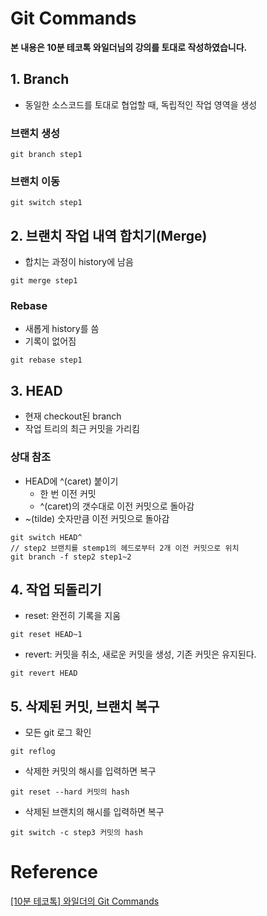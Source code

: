 

#  Git Commands

**본 내용은 10분 테코톡   와일더님의 강의를 토대로 작성하였습니다.**



## 1. Branch

* 동일한 소스코드를 토대로 협업할 때, 독립적인 작업 영역을 생성



### 브랜치 생성

```shell
git branch step1
```



### 브랜치 이동

```shell
git switch step1
```



## 2. 브랜치 작업 내역 합치기(Merge)

* 합치는 과정이 history에 남음

```shell
git merge step1
```



### Rebase

* 새롭게 history를 씀
* 기록이 없어짐

```shell
git rebase step1
```



## 3. HEAD

* 현재  checkout된 branch
* 작업 트리의 최근 커밋을 가리킴



### 상대 참조

* HEAD에 ^(caret) 붙이기
  * 한 번 이전 커밋
  * ^(caret)의 갯수대로 이전 커밋으로 돌아감
* ~(tilde) 숫자만큼 이전 커밋으로 돌아감

```shell
git switch HEAD^
// step2 브랜치를 stemp1의 헤드로부터 2개 이전 커밋으로 위치
git branch -f step2 step1~2
```



## 4. 작업 되돌리기

* reset: 완전히 기록을 지움

```shell
git reset HEAD~1
```

* revert: 커밋을 취소, 새로운 커밋을 생성, 기존 커밋은 유지된다.

```shell
git revert HEAD
```



## 5. 삭제된 커밋, 브랜치 복구

* 모든 git 로그 확인

```shell
git reflog
```

* 삭제한 커밋의 해시를 입력하면 복구

```shell
git reset --hard 커밋의 hash
```

* 삭제된 브랜치의 해시를 입력하면 복구

```shell
git switch -c step3 커밋의 hash
```



# Reference

[[10분 테코톡] 와일더의 Git Commands](https://www.youtube.com/watch?v=JsRD2AWxxFg&list=PLgXGHBqgT2TvpJ_p9L_yZKPifgdBOzdVH&index=24)